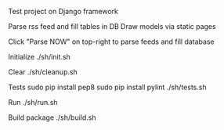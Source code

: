 Test project on Django framework

Parse rss feed and fill tables in DB
Draw models via static pages

Click "Parse NOW" on top-right to parse feeds and fill database

Initialize
./sh/init.sh

Clear
./sh/cleanup.sh

Tests
sudo pip install pep8
sudo pip install pylint
./sh/tests.sh

Run
./sh/run.sh

Build package
./sh/build.sh
